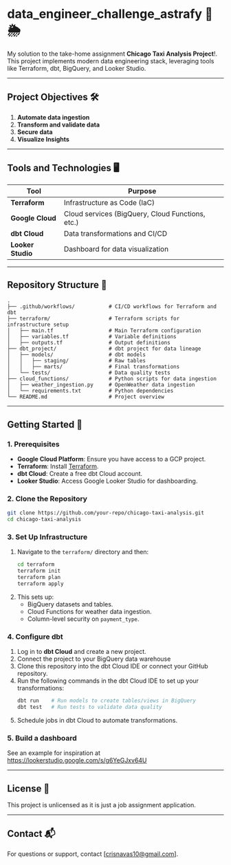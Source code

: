 # data_engineer_challenge_astrafy 🚖🌦️
My solution to the take-home assignment **Chicago Taxi Analysis Project**!. This project implements modern data engineering stack, leveraging tools like Terraform, dbt, BigQuery, and Looker Studio.

------

## **Project Objectives** 🛠️
1. **Automate data ingestion**
2. **Transform and validate data**
3. **Secure data**
4. **Visualize Insights**

---
## **Tools and Technologies** 🖥️
| Tool            | Purpose                           |
|-----------------|-----------------------------------|
| **Terraform**   | Infrastructure as Code (IaC)     |
| **Google Cloud**| Cloud services (BigQuery, Cloud Functions, etc.) |
| **dbt Cloud**   | Data transformations and CI/CD   |
| **Looker Studio** | Dashboard for data visualization |

---

## **Repository Structure** 📂
```plaintext
.
├── .github/workflows/           # CI/CD workflows for Terraform and dbt
├── terraform/                   # Terraform scripts for infrastructure setup
│   ├── main.tf                  # Main Terraform configuration
│   ├── variables.tf             # Variable definitions
│   ├── outputs.tf               # Output definitions
├── dbt_project/                 # dbt project for data lineage
│   ├── models/                  # dbt models
│   │   ├── staging/             # Raw tables
│   │   ├── marts/               # Final transformations
│   └── tests/                   # Data quality tests
├── cloud_functions/             # Python scripts for data ingestion
│   ├── weather_ingestion.py     # OpenWeather data ingestion
│   └── requirements.txt         # Python dependencies
└── README.md                    # Project overview
```

---

## **Getting Started** 🚀

### **1. Prerequisites**
- **Google Cloud Platform**: Ensure you have access to a GCP project.
- **Terraform**: Install [Terraform](https://www.terraform.io/downloads).
- **dbt Cloud**: Create a free dbt Cloud account.
- **Looker Studio**: Access Google Looker Studio for dashboarding.

### **2. Clone the Repository**
```bash
git clone https://github.com/your-repo/chicago-taxi-analysis.git
cd chicago-taxi-analysis
```

### **3. Set Up Infrastructure**
1. Navigate to the `terraform/` directory and then:
   ```bash
   cd terraform
   terraform init
   terraform plan
   terraform apply
   ```
2. This sets up:
   - BigQuery datasets and tables.
   - Cloud Functions for weather data ingestion.
   - Column-level security on `payment_type`.

### **4. Configure dbt**
1. Log in to **dbt Cloud** and create a new project.
2. Connect the project to your BigQuery data warehouse
3. Clone this repository into the dbt Cloud IDE or connect your GitHub repository.
4. Run the following commands in the dbt Cloud IDE to set up your transformations:
   ```bash
   dbt run    # Run models to create tables/views in BigQuery
   dbt test   # Run tests to validate data quality
   ```
5. Schedule jobs in dbt Cloud to automate transformations.

### **5. Build a dashboard**
See an example for inspiration at https://lookerstudio.google.com/s/g6YeGJxv64U

---

## **License** 📄
This project is unlicensed as it is just a job assignment application.

---

## **Contact** 📬
For questions or support, contact [crisnavas10@gmail.com].